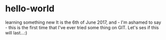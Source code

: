 # hello-world
learning something new
It is the 6th of June 2017, and - I'm ashamed to say - this is the first time that I've ever tried some thing on GIT. 
Let's ses if this will last...:)
